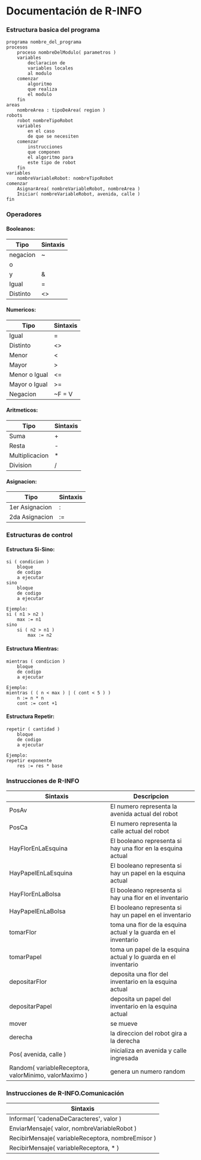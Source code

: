 # Documentación de R-INFO
### Estructura basica del programa
```
programa nombre_del_programa
procesos
    proceso nombreDelModulo( parametros )
    variables
        declaracion de
        variables locales
        al modulo
    comenzar
        algoritmo
        que realiza
        el modulo
    fin
areas
    nombreArea : tipoDeArea( region )
robots
    robot nombreTipoRobot
    variables
        en el caso
        de que se necesiten
    comenzar
        instrucciones
        que componen
        el algoritmo para
        este tipo de robot
    fin
variables
    nombreVariableRobot: nombreTipoRobot
comenzar
    AsignarArea( nombreVariableRobot, nombreArea )
    Iniciar( nombreVariableRobot, avenida, calle )
fin
```


### Operadores
#### Booleanos:
| Tipo | Sintaxis |
| ---------- | ---------- |
| negacion  | ~	  | 
| o |  |  |
| y | &  | 
| Igual | =  | 
| Distinto | <>  |

#### Numericos:
| Tipo | Sintaxis |
| ---------- | ---------- |
| Igual  | =	  | 
| Distinto |  <>  |
| Menor | <  | 
| Mayor | >  | 
| Menor o Igual | <=  |
| Mayor o Igual | >= |
| Negacion | ~F = V |
#### Aritmeticos:
| Tipo | Sintaxis |
| ---------- | ---------- |
| Suma  | +	  | 
| Resta |  -  |
| Multiplicacion | * | 
| Division | /  | 

#### Asignacion:
| Tipo | Sintaxis |
| ---------- | ---------- |
| 1er Asignacion  | :	| 
| 2da Asignacion |  := |

### Estructuras de control
#### Estructura Si-Sino:
```
si ( condicion )
    bloque
    de codigo
    a ejecutar
sino
    bloque
    de codigo
    a ejecutar
```
```
Ejemplo:
si ( n1 > n2 )
    max := n1
sino
    si ( n2 > n1 )
        max := n2
```

#### Estructura Mientras:
```
mientras ( condicion )
    bloque
    de codigo
    a ejecutar
```
```
Ejemplo:
mientras ( ( n < max ) | ( cont < 5 ) )
    n := n * n
    cont := cont +1
```

#### Estructura Repetir:
```
repetir ( cantidad )
    bloque
    de codigo
    a ejecutar
```
```
Ejemplo:
repetir exponente
    res := res * base
```

### Instrucciones de R-INFO
| Sintaxis | Descripcion |
| ---------- | ---------- |
| PosAv	  | El numero representa la avenida actual del robot	  | 
| PosCa |  El numero representa la calle actual del robot  |
| HayFlorEnLaEsquina | El booleano representa si hay una flor en la esquina actual | 
| HayPapelEnLaEsquina | El booleano representa si hay un papel en la esquina actual  | 
| HayFlorEnLaBolsa | El booleano representa si hay una flor en el inventario  |
| HayPapelEnLaBolsa | El booleano representa si hay un papel en el inventario |
| tomarFlor | toma una flor de la esquina actual y la guarda en el inventario |
| tomarPapel |  toma un papel de la esquina actual y lo guarda en el inventario  |
| depositarFlor | deposita una flor del inventario en la esquina actual  | 
| depositarPapel | deposita un papel del inventario en la esquina actual | 
| mover | se mueve  |
| derecha | la direccion del robot gira a la derecha|
| Pos( avenida, calle ) | inicializa en avenida y calle ingresada |
| Random( variableReceptora, valorMinimo, valorMaximo ) | genera un numero random |

### Instrucciones de R-INFO.Comunicación
| Sintaxis |
| ---------- |
| Informar( 'cadenaDeCaracteres', valor )	  | 	  
| EnviarMensaje( valor, nombreVariableRobot ) |   
| RecibirMensaje( variableReceptora, nombreEmisor ) |  
| RecibirMensaje( variableReceptora, * ) |   
